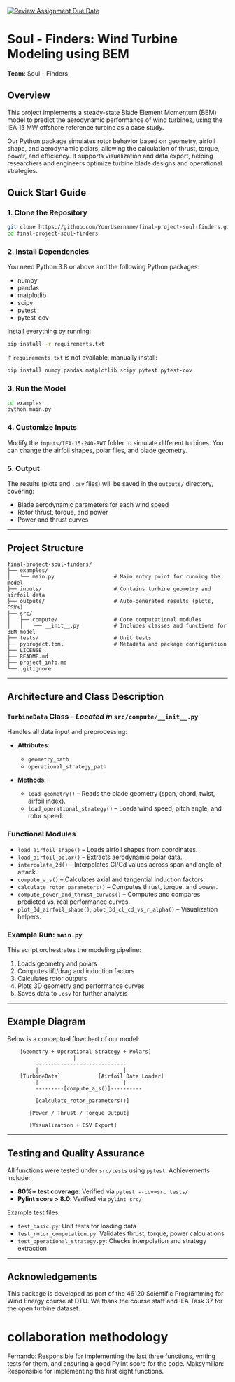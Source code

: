 [![Review Assignment Due Date](https://classroom.github.com/assets/deadline-readme-button-22041afd0340ce965d47ae6ef1cefeee28c7c493a6346c4f15d667ab976d596c.svg)](https://classroom.github.com/a/zjSXGKeR)

# Soul - Finders: Wind Turbine Modeling using BEM

**Team**: Soul - Finders

## Overview

This project implements a steady-state Blade Element Momentum (BEM) model to predict the aerodynamic performance of wind turbines, using the IEA 15 MW offshore reference turbine as a case study.

Our Python package simulates rotor behavior based on geometry, airfoil shape, and aerodynamic polars, allowing the calculation of thrust, torque, power, and efficiency. It supports visualization and data export, helping researchers and engineers optimize turbine blade designs and operational strategies.

## Quick Start Guide

### 1. Clone the Repository

```bash
git clone https://github.com/YourUsername/final-project-soul-finders.git
cd final-project-soul-finders
```

### 2. Install Dependencies

You need Python 3.8 or above and the following Python packages:

* numpy
* pandas
* matplotlib
* scipy
* pytest
* pytest-cov

Install everything by running:

```bash
pip install -r requirements.txt
```

If `requirements.txt` is not available, manually install:

```bash
pip install numpy pandas matplotlib scipy pytest pytest-cov
```

### 3. Run the Model

```bash
cd examples
python main.py
```

### 4. Customize Inputs

Modify the `inputs/IEA-15-240-RWT` folder to simulate different turbines. You can change the airfoil shapes, polar files, and blade geometry.

### 5. Output

The results (plots and `.csv` files) will be saved in the `outputs/` directory, covering:

* Blade aerodynamic parameters for each wind speed
* Rotor thrust, torque, and power
* Power and thrust curves

---

## Project Structure

```
final-project-soul-finders/
├── examples/
│   └── main.py                   # Main entry point for running the model
├── inputs/                       # Contains turbine geometry and airfoil data
├── outputs/                      # Auto-generated results (plots, CSVs)
├── src/
│   ├── compute/                  # Core computational modules
│   │   └── __init__.py           # Includes classes and functions for BEM model
├── tests/                        # Unit tests
├── pyproject.toml                # Metadata and package configuration
├── LICENSE
├── README.md
├── project_info.md
└── .gitignore
```

---

## Architecture and Class Description

### `TurbineData` Class – *Located in* `src/compute/__init__.py`

Handles all data input and preprocessing:

* **Attributes**:

  * `geometry_path`
  * `operational_strategy_path`
* **Methods**:

  * `load_geometry()` – Reads the blade geometry (span, chord, twist, airfoil index).
  * `load_operational_strategy()` – Loads wind speed, pitch angle, and rotor speed.

### Functional Modules

* `load_airfoil_shape()` – Loads airfoil shapes from coordinates.
* `load_airfoil_polar()` – Extracts aerodynamic polar data.
* `interpolate_2d()` – Interpolates Cl/Cd values across span and angle of attack.
* `compute_a_s()` – Calculates axial and tangential induction factors.
* `calculate_rotor_parameters()` – Computes thrust, torque, and power.
* `compute_power_and_thrust_curves()` – Computes and compares predicted vs. real performance curves.
* `plot_3d_airfoil_shape()`, `plot_3d_cl_cd_vs_r_alpha()` – Visualization helpers.

### Example Run: `main.py`

This script orchestrates the modeling pipeline:

1. Loads geometry and polars
2. Computes lift/drag and induction factors
3. Calculates rotor outputs
4. Plots 3D geometry and performance curves
5. Saves data to `.csv` for further analysis

---

## Example Diagram

Below is a conceptual flowchart of our model:

```
    [Geometry + Operational Strategy + Polars]
                     |
         -----------------------------
         |                           |
    [TurbineData]            [Airfoil Data Loader]
         |                           |
         ---------[compute_a_s()]----------
                         |
         [calculate_rotor_parameters()]
                         |
       [Power / Thrust / Torque Output]
                         |
       [Visualization + CSV Export]
```

---

## Testing and Quality Assurance

All functions were tested under `src/tests` using `pytest`. Achievements include:

* **80%+ test coverage**: Verified via `pytest --cov=src tests/`
* **Pylint score > 8.0**: Verified via `pylint src/`

Example test files:

* `test_basic.py`: Unit tests for loading data
* `test_rotor_computation.py`: Validates thrust, torque, power calculations
* `test_operational_strategy.py`: Checks interpolation and strategy extraction

---

## Acknowledgements

This package is developed as part of the 46120 Scientific Programming for Wind Energy course at DTU. We thank the course staff and IEA Task 37 for the open turbine dataset.

# collaboration methodology
Fernando: Responsible for implementing the last three functions, writing tests for them, and ensuring a good Pylint score for the code.
Maksymilian: Responsible for implementing the first eight functions.

